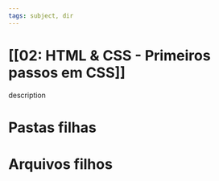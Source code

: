 ```yaml
---
tags: subject, dir
---
```


# [[02: HTML & CSS - Primeiros passos em CSS]]

description

# Pastas filhas



# Arquivos filhos


